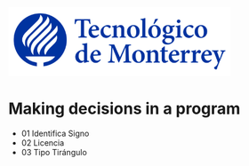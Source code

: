 ![Tec de Monterrey](images/logotecmty.png)
# Making decisions in a program

- 01 Identifica Signo
- 02 Licencia
- 03 Tipo Tirángulo